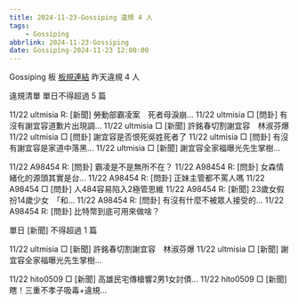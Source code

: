 ```yaml
---
title: 2024-11-23-Gossiping 違規 4 人
tags:
    - Gossiping
abbrlink: 2024-11-23-Gossiping
date: Gossiping-2024-11-23 12:00:00
---
```

Gossiping 板 [板規連結](https://www.ptt.cc/bbs/Gossiping/M.1637425085.A.07D.html)
昨天違規 4 人
<!-- more -->

違規清單
單日不得超過 5 篇

11/22 ultmisia R: [新聞] 勞動部霸凌案　死者母淚崩…
11/22 ultmisia □ [問卦] 有沒有謝宜容道歉片出現調…
11/22 ultmisia □ [新聞] 許銘春切割謝宜容　林淑芬爆
11/22 ultmisia □ [問卦] 謝宜容是否恨死吳姓死者了
11/22 ultmisia □ [問卦] 有沒有謝宜容是家道中落黑…
11/22 ultmisia □ [新聞] 謝宜容全家福曝光先生掌樹…

11/22 A98454 R: [問卦] 霸凌是不是無所不在？
11/22 A98454 R: [問卦] 女森情緒化的源頭其實是台…
11/22 A98454 R: [問卦] 正妹主管都不罵人嗎
11/22 A98454 □ [問卦] 人484容易陷入2極管思維
11/22 A98454 R: [新聞] 23歲女假扮14歲少女　「和…
11/22 A98454 R: [問卦] 有沒有什麼不被眾人接受的…
11/22 A98454 R: [問卦] 比特幣到底可用來做啥？

單日 [新聞] 不得超過 1 篇

11/22 ultmisia □ [新聞] 許銘春切割謝宜容　林淑芬爆
11/22 ultmisia □ [新聞] 謝宜容全家福曝光先生掌樹…

11/22 hito0509 □ [新聞] 高雄民宅傳槍響2男1女討債…
11/22 hito0509 □ [新聞] 瞎！三重不孝子吸毒+違規…